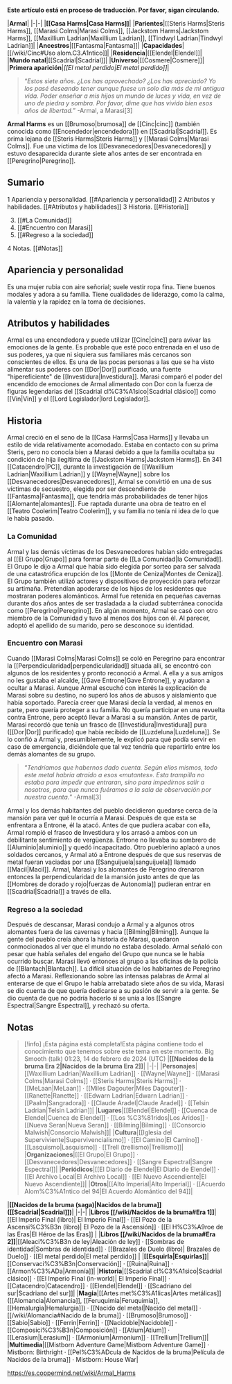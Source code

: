 **Este artículo está en proceso de traducción. Por favor, sigan circulando.**


|**Armal**|
|-|-|
|**[[Casa Harms\|Casa Harms]]**|
|**Parientes**|[[Steris Harms\|Steris Harms]], [[Marasi Colms\|Marasi Colms]], [[Jackstom Harms\|Jackstom Harms]], [[Maxillium Ladrian\|Maxillium Ladrian]], [[Tindwyl Ladrian\|Tindwyl Ladrian]]|
|**Ancestros**|[[Fantasma\|Fantasma]]|
|**Capacidades**|[[/wiki/Cinc#Uso alom.C3.A1ntico]]|
|**Residencia**|[[Elendel\|Elendel]]|
|**Mundo natal**|[[Scadrial\|Scadrial]]|
|**Universo**|[[Cosmere\|Cosmere]]|
|**Primera aparición**|*[[El metal perdido\|El metal perdido]]*|

>“*Estos siete años. ¿Los has aprovechado? ¿Los has apreciado? Yo los pasé deseando tener aunque fuese un solo día más de mi antigua vida. Poder enseñar a mis hijos un mundo de luces y vida, en vez de uno de piedra y sombra. Por favor, dime que has vivido bien esos años de libertad.*”
\-Armal, a Marasi[3]


**Armal Harms** es un [[Brumoso\|brumosa]] de [[Cinc\|cinc]] (también conocida como [[Encendedor\|encendedora]]) en [[Scadrial\|Scadrial]]. Es prima lejana de [[Steris Harms\|Steris Harms]] y [[Marasi Colms\|Marasi Colms]]. Fue una víctima de los [[Desvanecedores\|Desvanecedores]] y estuvo desaparecida durante siete años antes de ser encontrada en [[Peregrino\|Peregrino]].

## Sumario

1 Apariencia y personalidad. [[#Apariencia y personalidad]] 
2 Atributos y habilidades. [[#Atributos y habilidades]] 
3 Historia. [[#Historia]] 

3. [[#La Comunidad]] 
3. [[#Encuentro con Marasi]] 
3. [[#Regreso a la sociedad]] 


4 Notas. [[#Notas]] 


## Apariencia y personalidad
Es una mujer rubia con aire señorial; suele vestir ropa fina. Tiene buenos modales y adora a su familia. Tiene cualidades de liderazgo, como la calma, la valentía y la rapidez en la toma de decisiones.

## Atributos y habilidades
Armal es una encendedora y puede utilizar [[Cinc\|cinc]] para avivar las emociones de la gente. Es probable que esté poco entrenada en el uso de sus poderes, ya que ni siquiera sus familiares más cercanos son conscientes de ellos. Es una de las pocas personas a las que se ha visto alimentar sus poderes con [[Dor\|Dor]] purificado, una fuente "hipereficiente" de [[Investidura\|Investidura]]. Marasi comparó el poder del encendido de emociones de Armal alimentado con Dor con la fuerza de figuras legendarias del [[Scadrial cl%C3%A1sico\|Scadrial clásico]] como [[Vin\|Vin]] y el [[Lord Legislador\|lord Legislador]].

## Historia
Armal creció en el seno de la [[Casa Harms\|Casa Harms]] y llevaba un estilo de vida relativamente acomodado. Estaba en contacto con su prima Steris, pero no conocía bien a Marasi debido a que la familia ocultaba su condición de hija ilegítima de [[Jackstom Harms\|Jackstom Harms]].
En 341 [[Catacendro\|PC]], durante la investigación de [[Waxillium Ladrian\|Waxillium Ladrian]] y [[Wayne\|Wayne]] sobre los [[Desvanecedores\|Desvanecedores]], Armal se convirtió en una de sus víctimas de secuestro, elegida por ser descendiente de [[Fantasma\|Fantasma]], que tendría más probabilidades de tener hijos [[Alomante\|alomantes]]. Fue raptada durante una obra de teatro en el [[Teatro Coolerim\|Teatro Coolerim]], y su familia no tenía ni idea de lo que le había pasado.

### La Comunidad
Armal y las demás víctimas de los Desvanecedores habían sido entregadas al [[El Grupo\|Grupo]] para formar parte de [[La Comunidad\|la Comunidad]]. El Grupo le dijo a Armal que había sido elegida por sorteo para ser salvada de una catastrófica erupción de los [[Monte de Ceniza\|Montes de Ceniza]]. El Grupo también utilizó actores y dispositivos de proyección para reforzar su artimaña. Pretendían apoderarse de los hijos de los residentes que mostraran poderes alománticos.
Armal fue retenida en pequeñas cavernas durante dos años antes de ser trasladada a la ciudad subterránea conocida como [[Peregrino\|Peregrino]]. En algún momento, Armal se casó con otro miembro de la Comunidad y tuvo al menos dos hijos con él. Al parecer, adoptó el apellido de su marido, pero se desconoce su identidad.

### Encuentro con Marasi
Cuando [[Marasi Colms\|Marasi Colms]] se coló en Peregrino para encontrar la [[Perpendicularidad\|perpendicularidad]] situada allí, se encontró con algunos de los residentes y pronto reconoció a Armal. A ella y a sus amigos no les gustaba el alcalde, [[Gave Entrone\|Gave Entrone]], y ayudaron a ocultar a Marasi. Aunque Armal escuchó con interés la explicación de Marasi sobre su destino, no superó los años de abusos y aislamiento que había soportado. Parecía creer que Marasi decía la verdad, al menos en parte, pero quería proteger a su familia. No quería participar en una revuelta contra Entrone, pero aceptó llevar a Marasi a su mansión. Antes de partir, Marasi recordó que tenía un frasco de [[Investidura\|Investidura]] pura ([[Dor\|Dor]] purificado) que había recibido de [[Luzdeluna\|Luzdeluna]]. Se lo confió a Armal y, presumiblemente, le explicó para qué podía servir en caso de emergencia, diciéndole que tal vez tendría que repartirlo entre los demás alomantes de su grupo.

>“*Tendríamos que habernos dado cuenta. Según ellos mismos, todo este metal habría atraído a esos «mutantes». Esta trampilla no estaba para impedir que entraran, sino para impedirnos salir a nosotros, para que nunca fuéramos a la sala de observación por nuestra cuenta.*”
\-Armal[3]

Armal y los demás habitantes del pueblo decidieron quedarse cerca de la mansión para ver qué le ocurría a Marasi. Después de que esta se enfrentara a Entrone, él la atacó. Antes de que pudiera acabar con ella, Armal rompió el frasco de Investidura y los arrasó a ambos con un debilitante sentimiento de vergüenza. Entrone no llevaba su sombrero de [[Aluminio\|aluminio]] y quedó incapacitado. Otro pueblerino aplacó a unos soldados cercanos, y Armal ató a Entrone después de que sus reservas de metal fueran vaciadas por una [[Sanguijuela\|sanguijuela]] llamado [[Macil\|Macil]].
Armal, Marasi y los alomantes de Peregrino drenaron entonces la perpendicularidad de la mansión justo antes de que las [[Hombres de dorado y rojo\|fuerzas de Autonomía]] pudieran entrar en [[Scadrial\|Scadrial]] a través de ella.

### Regreso a la sociedad
Después de descansar, Marasi condujo a Armal y a algunos otros alomantes fuera de las cavernas y hacia [[Bilming\|Bilming]]. Aunque la gente del pueblo creía ahora la historia de Marasi, quedaron conmocionados al ver que el mundo no estaba desolado. Armal señaló con pesar que había señales del engaño del Grupo que nunca se le había ocurrido buscar. Marasi llevó entonces al grupo a las oficinas de la policía de [[Blantach\|Blantach]].
La difícil situación de los habitantes de Peregrino afectó a Marasi. Reflexionando sobre las intensas palabras de Armal al enterarse de que el Grupo le había arrebatado siete años de su vida, Marasi se dio cuenta de que quería dedicarse a su pasión de servir a la gente. Se dio cuenta de que no podría hacerlo si se unía a los [[Sangre Espectral\|Sangre Espectral]], y rechazó su oferta.

## Notas

> [!info] ¡Esta página está completa!Esta página contiene todo el conocimiento que tenemos sobre este tema en este momento.
Big Smooth (talk) 01:23, 14 de febrero de 2024 (UTC)
|**[[Nacidos de la bruma Era 2\|Nacidos de la bruma Era 2]]**|
|-|-|
|**Personajes**|[[Waxillium Ladrian\|Waxillium Ladrian]] · [[Wayne\|Wayne]] · [[Marasi Colms\|Marasi Colms]] · [[Steris Harms\|Steris Harms]] · [[MeLaan\|MeLaan]] · [[Miles Dagouter\|Miles Dagouter]] · [[Ranette\|Ranette]] · [[Edwarn Ladrian\|Edwarn Ladrian]] · [[Paalm\|Sangradora]] · [[Claude Aradel\|Claude Aradel]] · [[Telsin Ladrian\|Telsin Ladrian]]|
|**Lugares**|[[Elendel\|Elendel]] · [[Cuenca de Elendel\|Cuenca de Elendel]] · [[Los %C3%81ridos\|Los Áridos]] · [[Nueva Seran\|Nueva Seran]] · [[Bilming\|Bilming]] · [[Consorcio Malwish\|Consorcio Malwish]]|
|**Cultura**|[[Iglesia del Superviviente\|Supervivencialismo]] · [[El Camino\|El Camino]] · [[Lasquismo\|Lasquismo]] · [[Trell (trellismo)\|Trellismo]]|
|**Organizaciones**|[[El Grupo\|El Grupo]] · [[Desvanecedores\|Desvanecedores]] · [[Sangre Espectral\|Sangre Espectral]]|
|**Periódicos**|[[El Diario de Elendel\|El Diario de Elendel]] · [[El Archivo Local\|El Archivo Local]] · [[El Nuevo Ascendiente\|El Nuevo Ascendiente]]|
|**Otros**|[[Alto Imperial\|Alto Imperial]] · [[Acuerdo Alom%C3%A1ntico del 94\|El Acuerdo Alomántico del 94]]|

|**[[Nacidos de la bruma (saga)\|Nacidos de la bruma]] ([[Scadrial\|Scadrial]])**|
|-|-|
|**Libros [[/wiki/Nacidos de la bruma#Era 1]]**|[[El Imperio Final (libro)\| El Imperio Final]] · [[El Pozo de la Ascensi%C3%B3n (libro)\| El Pozo de la Ascensión]] · [[El H%C3%A9roe de las Eras\|El Héroe de las Eras]] |
|**Libros [[/wiki/Nacidos de la bruma#Era 2]]**|[[Aleaci%C3%B3n de ley\|Aleación de ley]] · [[Sombras de identidad\|Sombras de identidad]] · [[Brazales de Duelo (libro)\| Brazales de Duelo]] · [[El metal perdido\|El metal perdido]]  |
|**[[Esquirla\|Esquirlas]]**|[[Conservaci%C3%B3n\|Conservación]] · [[Ruina\|Ruina]] · [[Armon%C3%ADa\|Armonía]]|
|**Historia**|[[Scadrial cl%C3%A1sico\|Scadrial clásico]] · [[El Imperio Final (in-world)\| El Imperio Final]] · [[Catacendro\|Catacendro]] · [[Elendel\|Elendel]] · [[Scadriano del sur\|Scadriano del sur]]|
|**Magia**|[[Artes met%C3%A1licas\|Artes metálicas]] ([[Alomancia\|Alomancia]], [[Feruquimia\|Feruquimia]], [[Hemalurgia\|Hemalurgia]]) · [[Nacido del metal\|Nacido del metal]] · [[/wiki/Alomancia#Nacido de la bruma]] · [[Brumoso\|Brumoso]] · [[Sabio\|Sabio]] · [[Ferrin\|Ferrin]] · [[Nacidoble\|Nacidoble]] · [[Composici%C3%B3n\|Composición]] · [[Atium\|Atium]] · [[Lerasium\|Lerasium]] · [[Armonium\|Armonium]] · [[Trellium\|Trellium]]|
|**Multimedia**|[[Mistborn Adventure Game\|Mistborn Adventure Game‎‎]] · Mistborn: Birthright · [[Pel%C3%ADcula de Nacidos de la bruma\|Película de Nacidos de la bruma]] · Mistborn: House War|



https://es.coppermind.net/wiki/Armal_Harms